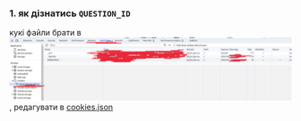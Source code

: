 ### 1. як дізнатись `QUESTION_ID`

кукі файли брати в ![alt text](/content/configs/browser_requests/photo_2024-05-12_21-29-59.jpg), редагувати
в [cookies.json](/hsc_gov_subscriber/cookies.json)